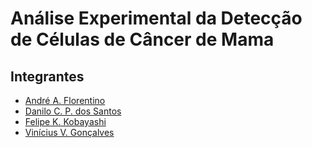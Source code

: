 # Análise Experimental da Detecção de Células de Câncer de Mama
## Integrantes 
* [André A. Florentino](https://www.github.com/AndreJomon)
* [Danilo C. P. dos Santos](https://www.github.com/dancps)
* [Felipe K. Kobayashi](https://www.github.com/felipe-k)
* [Vinícius V. Gonçalves](https://www.github.com/Vimerum)
